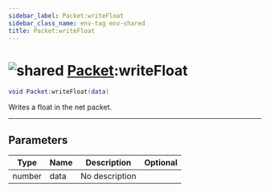 ```yaml
---
sidebar_label: Packet:writeFloat
sidebar_class_name: env-tag env-shared
title: Packet:writeFloat
---
```


# <img src='/img/wiki/shared.png' alt='shared' data-tag='env-tag' /> [Packet](../packet/README.md):writeFloat

```lua
void Packet:writeFloat(data)
```

Writes a float in the net packet.<br/>

-----------------
## Parameters

| Type   | Name | Description | Optional |
| ------ | ---- | ----------- | -------: |
| number | data | No description |   |
